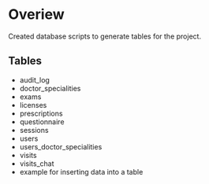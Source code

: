 # Overiew

Created database scripts to generate tables for the project.

## Tables
- audit_log
- doctor_specialities
- exams
- licenses
- prescriptions
- questionnaire
- sessions
- users
- users_doctor_specialities
- visits
- visits_chat
- example for inserting data into a table

